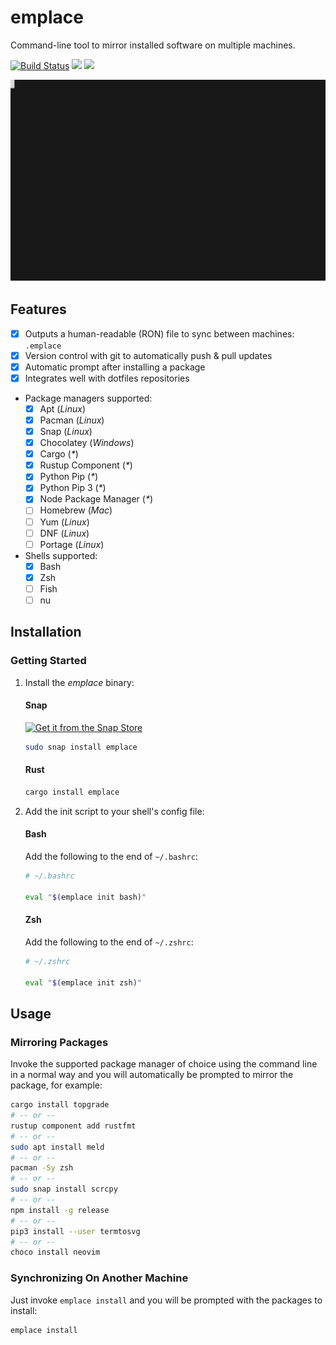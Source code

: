 # emplace
Command-line tool to mirror installed software on multiple machines.

[![Build Status](https://img.shields.io/endpoint.svg?url=https%3A%2F%2Factions-badge.atrox.dev%2Ftversteeg%2Femplace%2Fbadge&style=flat)](https://actions-badge.atrox.dev/tversteeg/emplace/goto)
[![](https://img.shields.io/crates/d/emplace.svg)](#downloads)
[![](https://img.shields.io/crates/v/emplace.svg)](https://crates.io/crates/emplace)

![Example](./docs/capture.svg)

## Features

- [x] Outputs a human-readable (RON) file to sync between machines: `.emplace`
- [x] Version control with git to automatically push & pull updates
- [x] Automatic prompt after installing a package
- [x] Integrates well with dotfiles repositories
- Package managers supported:
   - [x] Apt (_Linux_)
   - [x] Pacman (_Linux_)
   - [x] Snap (_Linux_)
   - [x] Chocolatey (_Windows_)
   - [x] Cargo (_*_)
   - [x] Rustup Component (_*_)
   - [x] Python Pip (_*_)
   - [x] Python Pip 3 (_*_)
   - [x] Node Package Manager (_*_)
   - [ ] Homebrew (_Mac_)
   - [ ] Yum (_Linux_)
   - [ ] DNF (_Linux_)
   - [ ] Portage (_Linux_)
- Shells supported:
   - [x] Bash
   - [x] Zsh
   - [ ] Fish
   - [ ] nu

## Installation

### Getting Started

1. Install the *emplace* binary:

   #### Snap
   
   [![Get it from the Snap Store](https://snapcraft.io/static/images/badges/en/snap-store-white.svg)](https://snapcraft.io/emplace)

   ```sh
   sudo snap install emplace
   ```

   #### Rust
   
   ```sh
   cargo install emplace
   ```

2. Add the init script to your shell's config file:

   #### Bash
   
   Add the following to the end of `~/.bashrc`:
   
   ```sh
   # ~/.bashrc
   
   eval "$(emplace init bash)"
   ```

   #### Zsh
   
   Add the following to the end of `~/.zshrc`:
   
   ```sh
   # ~/.zshrc
   
   eval "$(emplace init zsh)"
   ```
   
## Usage

### Mirroring Packages

Invoke the supported package manager of choice using the command line in a normal way and you will automatically be prompted to mirror the package, for example:

```sh
cargo install topgrade
# -- or --
rustup component add rustfmt
# -- or --
sudo apt install meld
# -- or --
pacman -Sy zsh
# -- or --
sudo snap install scrcpy
# -- or --
npm install -g release
# -- or --
pip3 install --user termtosvg
# -- or --
choco install neovim
```

### Synchronizing On Another Machine

Just invoke `emplace install` and you will be prompted with the packages to install:

```sh
emplace install
```
